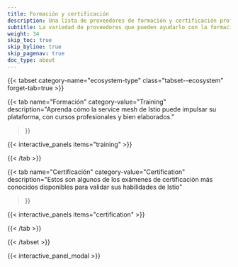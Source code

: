 ```yaml
---
title: Formación y certificación
description: Una lista de proveedores de formación y certificación profesional de Istio.
subtitle: La variedad de proveedores que pueden ayudarlo con la formación y certificación profesional de Istio.
weight: 34
skip_toc: true
skip_byline: true
skip_pagenav: true
doc_type: about
---
```


[comment]: <> (Para agregar una certificación o capacitación de Istio, consulte https://github.com/istio/community/blob/master/CONTRIBUTING.md#promote-your-company-on-istioio.)

{{< tabset category-name="ecosystem-type" class="tabset--ecosystem" forget-tab=true >}}

{{< tab
    name="Formación"
    category-value="Training"
    description="Aprenda cómo la service mesh de Istio puede impulsar su plataforma, con cursos profesionales y bien elaborados."
>}}

{{< interactive_panels items="training" >}}

{{< /tab >}}

{{< tab
    name="Certificación"
    category-value="Certification"
    description="Estos son algunos de los exámenes de certificación más conocidos disponibles para validar sus habilidades de Istio"
>}}

{{< interactive_panels items="certification" >}}

{{< /tab >}}

{{< /tabset >}}

{{< interactive_panel_modal >}}
